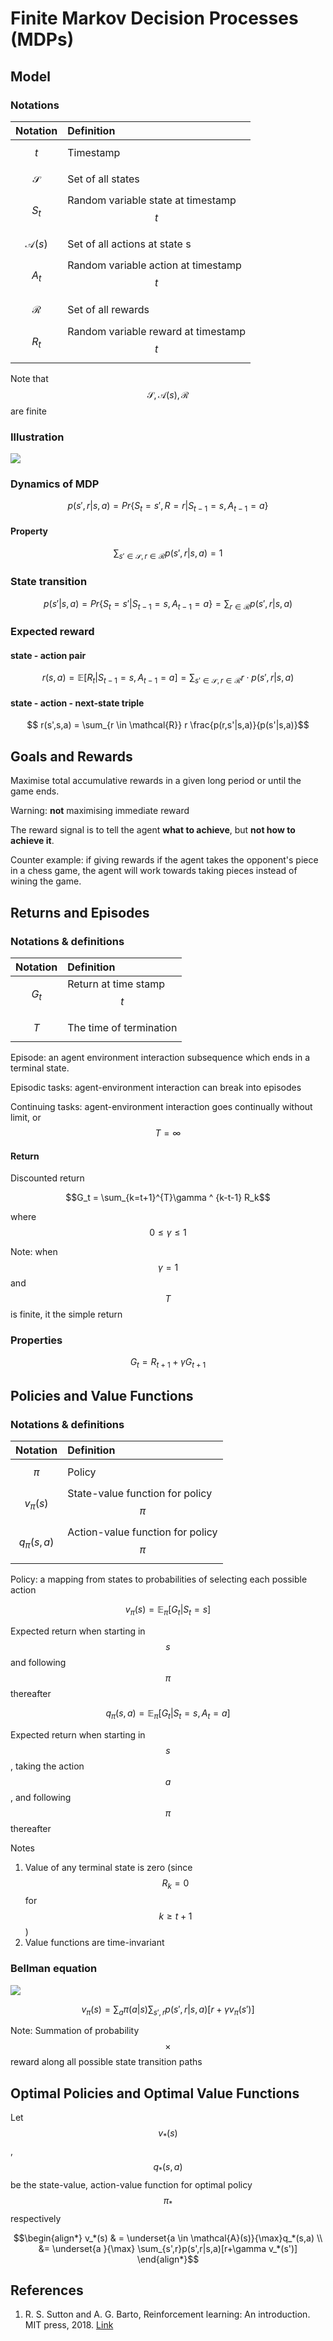 # Finite Markov Decision Processes \(MDPs\)

## Model

### Notations

| Notation | Definition |
| :--- | :--- |
| $$t$$ | Timestamp |
| $$\mathcal{S}$$ | Set of all states |
| $$S_t$$ | Random variable state at timestamp $$t$$ |
| $$\mathcal{A}(s)$$ | Set of all actions at state s |
| $$A_t$$ | Random variable action at timestamp $$t$$ |
| $$\mathcal{R}$$ | Set of all rewards |
| $$R_t$$ | Random variable reward at timestamp $$t$$ |

Note that $$\mathcal{S},\mathcal{A}(s),\mathcal{R}$$ are finite

### Illustration



![](../.gitbook/assets/agent-environment-interaction.png)

### Dynamics of MDP

$$ p(s',r|s,a) = Pr\{S_t = s', R = r | S_{t-1}=s, A_{t-1}=a\}$$

#### Property

$$ \sum_{s' \in \mathcal{S}, r \in \mathcal{R}}p(s',r|s,a) = 1$$

### State transition

$$p(s'|s,a) = Pr\{S_t=s'|S_{t-1}=s,A_{t-1}=a\} = \sum_{r \in \mathcal{R}}p(s',r|s,a)$$

### Expected reward

#### state - action pair

$$ r(s,a) = \mathbb{E}[R_t|S_{t-1}=s,A_{t-1}=a] = \sum_{s' \in \mathcal{S}, r \in \mathcal{R}}r\cdot p(s',r|s,a)$$

#### state - action - next-state triple

$$ r(s',s,a) = \sum_{r \in \mathcal{R}} r \frac{p(r,s'|s,a)}{p(s'|s,a)}$$

## Goals and Rewards

Maximise total accumulative rewards in a given long period or until the game ends.

Warning: **not** maximising immediate reward

The reward signal is to tell the agent **what to achieve**, but **not how to achieve it**.

Counter example: if giving rewards if the agent takes the opponent's piece in a chess game, the agent will work towards taking pieces instead of wining the game.

## Returns and Episodes

### Notations & definitions

| Notation | Definition |
| :--- | :--- |
| $$G_t$$ | Return at time stamp $$t$$ |
| $$T$$ | The time of termination |

Episode: an agent environment interaction subsequence which ends in a terminal state.

Episodic tasks: agent-environment interaction can break into episodes

Continuing tasks: agent-environment interaction goes continually without limit, or $$T=\infty$$

#### Return

Discounted return

$$G_t = \sum_{k=t+1}^{T}\gamma ^ {k-t-1} R_k$$

where $$0 \le \gamma \le 1 $$

Note: when $$\gamma = 1$$ and $$T$$ is finite, it the simple return

### Properties

$$G_t = R_{t+1} + \gamma G_{t+1}$$

## Policies and Value Functions

### Notations & definitions

| Notation | Definition |
| :--- | :--- |
| $$\pi$$ | Policy |
| $$v_{\pi}(s)$$ | State-value function for policy $$\pi$$ |
| $$q_{\pi}(s,a)$$ | Action-value function for policy $$\pi$$ |

Policy: a mapping from states to probabilities of selecting each possible action

$$v_{\pi}(s) = \mathbb{E}_{\pi}[G_t|S_t=s]$$ 

Expected return when starting in $$s$$ and following $$\pi$$ thereafter

$$q_{\pi}(s,a) = \mathbb{E}_{\pi}[G_t|S_t=s,A_t=a]$$

Expected return when starting in $$s$$ , taking the action $$a$$ , and following $$\pi$$ thereafter

Notes

1. Value of any terminal state is zero \(since $$R_k = 0$$ for $$k \ge t+1$$ \)
2. Value functions are time-invariant

### Bellman equation

![](../.gitbook/assets/backup-diagram-state-value-function.png)

$$v_{\pi}(s) = \sum_{a}\pi(a|s) \sum_{s',r}p(s',r|s,a)[r+\gamma v_\pi(s')]$$

Note: Summation of probability $$\times$$ reward along all possible state transition paths

## Optimal Policies and Optimal Value Functions

Let $$v_*(s)$$ , $$q_*(s,a)$$ be the state-value, action-value function for optimal policy $$\pi_*$$ respectively

$$\begin{align*}  v_*(s) & = \underset{a \in \mathcal{A}(s)}{\max}q_*(s,a) \\ &=  \underset{a }{\max} \sum_{s',r}p(s',r|s,a)[r+\gamma v_*(s')] \end{align*}$$

## References

1. R. S. Sutton and A. G. Barto, Reinforcement learning: An introduction. MIT press, 2018. [Link](https://mitpress.mit.edu/books/reinforcement-learning-second-edition)

